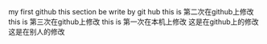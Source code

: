 ﻿my first github
this section be write by git hub
this is 第二次在github上修改
this is 第三次在github上修改
this is 第一次在本机上修改
这是在github上的修改
这是在别人的修改
